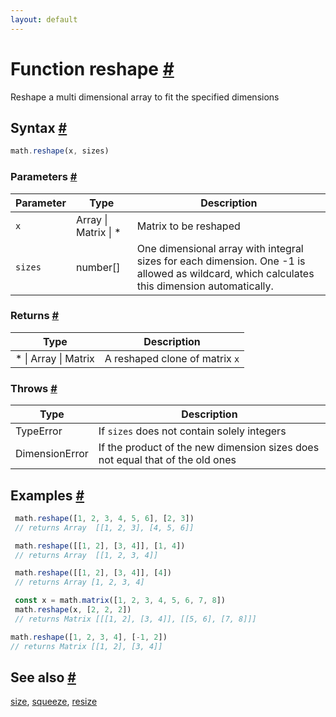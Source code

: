 ```yaml
---
layout: default
---
```


<!-- Note: This file is automatically generated from source code comments. Changes made in this file will be overridden. -->

<h1 id="function-reshape">Function reshape <a href="#function-reshape" title="Permalink">#</a></h1>

Reshape a multi dimensional array to fit the specified dimensions


<h2 id="syntax">Syntax <a href="#syntax" title="Permalink">#</a></h2>

```js
math.reshape(x, sizes)
```

<h3 id="parameters">Parameters <a href="#parameters" title="Permalink">#</a></h3>

Parameter | Type | Description
--------- | ---- | -----------
`x` | Array &#124; Matrix &#124; * | Matrix to be reshaped
`sizes` | number[] | One dimensional array with integral sizes for each dimension. One -1 is allowed as wildcard, which calculates this dimension automatically.

<h3 id="returns">Returns <a href="#returns" title="Permalink">#</a></h3>

Type | Description
---- | -----------
* &#124; Array &#124; Matrix | A reshaped clone of matrix `x`


<h3 id="throws">Throws <a href="#throws" title="Permalink">#</a></h3>

Type | Description
---- | -----------
TypeError | If `sizes` does not contain solely integers
DimensionError | If the product of the new dimension sizes does not equal that of the old ones

<h2 id="examples">Examples <a href="#examples" title="Permalink">#</a></h2>

```js
 math.reshape([1, 2, 3, 4, 5, 6], [2, 3])
 // returns Array  [[1, 2, 3], [4, 5, 6]]

 math.reshape([[1, 2], [3, 4]], [1, 4])
 // returns Array  [[1, 2, 3, 4]]

 math.reshape([[1, 2], [3, 4]], [4])
 // returns Array [1, 2, 3, 4]

 const x = math.matrix([1, 2, 3, 4, 5, 6, 7, 8])
 math.reshape(x, [2, 2, 2])
 // returns Matrix [[[1, 2], [3, 4]], [[5, 6], [7, 8]]]

math.reshape([1, 2, 3, 4], [-1, 2])
// returns Matrix [[1, 2], [3, 4]]
```


<h2 id="see-also">See also <a href="#see-also" title="Permalink">#</a></h2>

[size](size.html),
[squeeze](squeeze.html),
[resize](resize.html)
